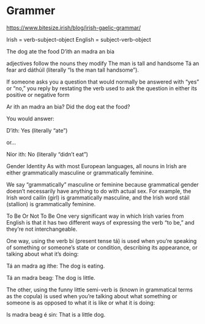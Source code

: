 # Grammer

https://www.bitesize.irish/blog/irish-gaelic-grammar/

Irish = verb-subject-object
English = subject-verb-object

The dog ate the food
D’ith an madra an bia

adjectives follow the nouns they modify
The man is tall and handsome
Tá an fear ard dáthúil (literally “Is the man tall handsome”).


If someone asks you a question that would normally be answered with “yes” or “no,” you reply by restating the verb used to ask the question in either its positive or negative form

Ar ith an madra an bia? Did the dog eat the food?

You would answer:

D’ith: Yes (literally “ate”)

or…

Níor ith: No (literally “didn’t eat”)


Gender Identity
As with most European languages, all nouns in Irish are either grammatically masculine or grammatically feminine.

We say “grammatically” masculine or feminine because grammatical gender doesn’t necessarily have anything to do with actual sex. For example, the Irish word cailín (girl) is grammatically masculine, and the Irish word stáil (stallion) is grammatically feminine.


To Be Or Not To Be
One very significant way in which Irish varies from English is that it has two different ways of expressing the verb “to be,” and they’re not interchangeable.

One way, using the verb bí (present tense tá) is used when you’re speaking of something or someone’s state or condition, describing its appearance, or talking about what it’s doing:

Tá an madra ag ithe: The dog is eating.

Tá an madra beag: The dog is little.

The other, using the funny little semi-verb is (known in grammatical terms as the copula) is used when you’re talking about what something or someone is as opposed to what it is like or what it is doing:

Is madra beag é sin: That is a little dog.
